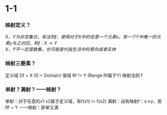 # 1-1
### 映射定义？
$X、Y为非空集合，有法则f，使得对于X中的任意一个元素x，有一个Y中唯一的元素y与之对应。称f:X\rightarrow Y$  
*X、Y不一定是数集，也可能是代指生活中的意向或者实体*
### 映射三要素？
定义域 Df = X (D = Domain) 值域 Rf != Y (Range Rf属于Y) 映射法则 f
### 单射？满射？一一映射？
单射：对于任意的x1 x2属于定义域，有f(x1) != f(x2)
满射：设有映射f：x->y，若Rf = Y
一一映射：即单又满